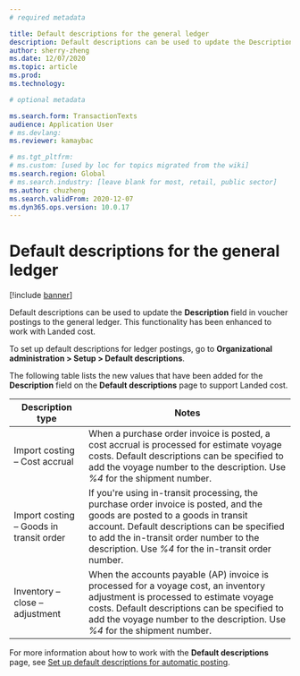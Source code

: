 ```yaml
---
# required metadata

title: Default descriptions for the general ledger
description: Default descriptions can be used to update the Description field in voucher postings to the general ledger.
author: sherry-zheng
ms.date: 12/07/2020
ms.topic: article
ms.prod: 
ms.technology: 

# optional metadata

ms.search.form: TransactionTexts
audience: Application User
# ms.devlang: 
ms.reviewer: kamaybac

# ms.tgt_pltfrm: 
# ms.custom: [used by loc for topics migrated from the wiki]
ms.search.region: Global
# ms.search.industry: [leave blank for most, retail, public sector]
ms.author: chuzheng
ms.search.validFrom: 2020-12-07
ms.dyn365.ops.version: 10.0.17
---
```


# Default descriptions for the general ledger

[!include [banner](../../includes/banner.md)]

Default descriptions can be used to update the **Description** field in voucher postings to the general ledger. This functionality has been enhanced to work with Landed cost.

To set up default descriptions for ledger postings, go to **Organizational administration \> Setup \> Default descriptions**.

The following table lists the new values that have been added for the **Description** field on the **Default descriptions** page to support Landed cost.

| Description type | Notes |
|---|---|
| Import costing – Cost accrual | When a purchase order invoice is posted, a cost accrual is processed for estimate voyage costs. Default descriptions can be specified to add the voyage number to the description. Use *%4* for the shipment number. |
| Import costing – Goods in transit order | If you're using in-transit processing, the purchase order invoice is posted, and the goods are posted to a goods in transit account. Default descriptions can be specified to add the in-transit order number to the description. Use *%4* for the in-transit order number. |
| Inventory – close – adjustment | When the accounts payable (AP) invoice is processed for a voyage cost, an inventory adjustment is processed to estimate voyage costs. Default descriptions can be specified to add the voyage number to the description. Use *%4* for the shipment number. |

For more information about how to work with the **Default descriptions** page, see [Set up default descriptions for automatic posting](../../finance/general-ledger/set-up-default-descriptions-for-automatic-posting.md).
